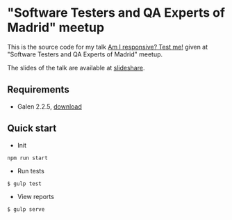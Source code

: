 # "Software Testers and QA Experts of Madrid" meetup

This is the source code for my talk [Am I responsive? Test me!](http://www.expoqa.com/AfterTest_Am_I_responsive,_TEST_ME!_session_137.html) given at "Software Testers and QA Experts of Madrid" meetup.

The slides of the talk are available at [slideshare](http://www.slideshare.net/FernandoMartnGil/am-i-responsive-test-me-galen-framework).

## Requirements
* Galen 2.2.5, <a href="http://galenframework.com/download/" target="_blank">download</a>

## Quick start

* Init

```
npm run start
```

* Run tests

```
$ gulp test
```

* View reports

```
$ gulp serve
```
